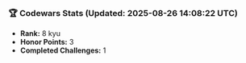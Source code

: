 ### 🏆 Codewars Stats (Updated: 2025-08-26 14:08:22 UTC)

- **Rank:** 8 kyu
- **Honor Points:** 3
- **Completed Challenges:** 1

